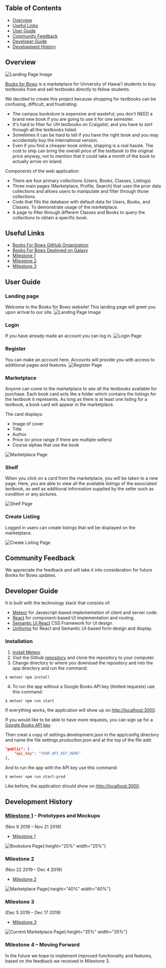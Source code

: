 ## Table of Contents

* [Overview](#overview)
* [Useful Links](#useful-links)
* [User Guide](#user-guide)
* [Community Feedback](#community-feedback)
* [Developer Guide](#developer-guide)
* [Development History](#development-history)

## Overview

![Landing Page Image](assets/images/prototypes/landing-mockup0.png "Landing Page")

[Books for Bows](https://github.com/books-for-bows) is a marketplace for University of Hawai’i students to buy textbooks from and sell textbooks directly to fellow students. 

We decided to create this project because shopping for textbooks can be confusing, difficult, and frustrating:
* The campus bookstore is expensive and wasteful; you don't NEED a brand new book if you are going to use it for one semester. 
* It's hard to filter for UH textbooks on Craigslist, and you have to sort through all the textbooks listed.
* Sometimes it can be hard to tell if you have the right book and you may accidentally buy the international version. 
* Even if you find a cheaper book online, shipping is a real hassle. The cost to ship can bring the overall price of the textbook to the original price anyway, not to mention that it could take a month of the book to actually arrive on island. 

Components of the web application:

* There are four primary collections (Users, Books, Classes, Listings)
* Three main pages (Marketplace, Profile, Search) that uses the prior data collections and allows users to manipulate and filter through those collections.
* Code that fills the database with default data for Users, Books, and Classes. To demonstrate usage of the marketplace.
* A page to filter through different Classes and Books to query the collections to obtain a specific book.

## Useful Links

* [Books For Bows GitHub Organization](https://github.com/books-for-bows)
* [Books For Bows Deployed on Galaxy](http://books-for-bows.meteorapp.com/#/)
* [Milestone 1](https://github.com/books-for-bows/books-for-bows/projects/2)
* [Milestone 2](https://github.com/books-for-bows/books-for-bows/projects/3)
* [Milestone 3](https://github.com/books-for-bows/books-for-bows/projects/4)

## User Guide

### Landing page

Welcome to the Books for Bows website! This landing page will greet you upon arrival to our site. 
![Landing Page Image](assets/images/prototypes/landing-mockup0.png "Landing Page")

### Login

If you have already made an account you can log in.
![Login Page](assets/images/prototypes/login-mockup.png "Login Page")

### Register

You can make an account here. Accounts will provide you with access to additional pages and features. 
![Register Page](assets/images/prototypes/register-mockup.png "Register Page")

### Marketplace

Anyone can come to the marketplace to see all the textbooks available for purchase. Each book card acts like a folder which contains the listings for the textbook it represents. As long as there is at least one listing for a textbook, a book card will appear in the marketplace. 

The card displays:
* Image of cover
* Title
* Author
* Price (or price range if there are multiple sellers)
* Course alphas that use the book

![Marketplace Page](assets/images/prototypes/marketplace-mockup.png "Marketplace Page")

### Shelf

When you click on a card from the marketplace, you will be taken to a new page. Here, you are able to view all the available listings of the associated textbook, as well as additional information supplied by the seller such as condition or any pictures.

![Shelf Page](assets/images/prototypes/shelf-mockup.png "Shelf Page")

### Create Listing

Logged in users can create listings that will be displayed on the marketplace.

![Create Listing Page](assets/images/prototypes/createlisting-mockup.png "Create Listing Page")

## Community Feedback 
We appreciate the feedback and will take it into consideration for future Books for Bows updates. 

## Developer Guide 

It is built with the technology stack that consists of:

* [Meteor](https://www.meteor.com/) for Javascript-based implementation of client and server code.
* [React](https://reactjs.org/) for component-based UI implementation and routing.
* [Semantic UI React](https://react.semantic-ui.com/) CSS Framework for UI design.
* [Uniforms](https://uniforms.tools/) for React and Semantic UI-based form design and display.

### Installation
1. [Install Meteor](https://www.meteor.com/install)
2. Visit the Github [repository](https://github.com/books-for-bows/books-for-bows) and clone the repository to your computer.
3. Change directory to where you download the repository and into the app directory and run the command:

```
$ meteor npm install
```

4. To run the app without a Google Books API key (limited requests) use this command:

```
$ meteor npm run start
```

If everything works, the application will show up on [http://localhost:3000](http://localhost:3000).

If you would like to be able to have more requests, you can sign up for a [Google Books API key](https://developers.google.com/books/).

Then creat a copy of settings.development.json in the app/config directory and name the file settings.production.json and at the top of the file add:

```json
"public": {
    "api_key": "YOUR_API_KEY_HERE"
},
```

And to run the app with the API key use this command:

```
$ meteor npm run start-prod
```

Like before, the application should show on [http://localhost:3000](http://localhost:3000).


## Development History 
### [Milestone 1](https://github.com/books-for-bows/books-for-bows/projects/2) - Prototypes and Mockups 
(Nov 9 2019 – Nov 21 2019) 
* [Milestone 1](https://github.com/books-for-bows/books-for-bows/projects/2)

![Bookstore Page](assets/images/prototypes/Bookstore.png "Bookstore Page"){:height="25%" width="25%"}


### Milestone 2
(Nov 22 2019 – Dec 4 2019) 
* [Milestone 2](https://github.com/books-for-bows/books-for-bows/projects/3)

![Marketplace Page](assets/images/mockups/marketplace-mockup.png "Marketplace Page"){:height="40%" width="40%"}

### Milestone 3 
(Dec 5 2019 – Dec 17 2019) 
* [Milestone 3](https://github.com/books-for-bows/books-for-bows/projects/4)

![Current Marketplace Page](assets/images/Marketplace.png "Current Page"){:height="35%" width="35%"}

### Milestone 4 – Moving Forward 
In the future we hope to implement improved functionality and features, based on the feedback we received in Milestone 3. 

